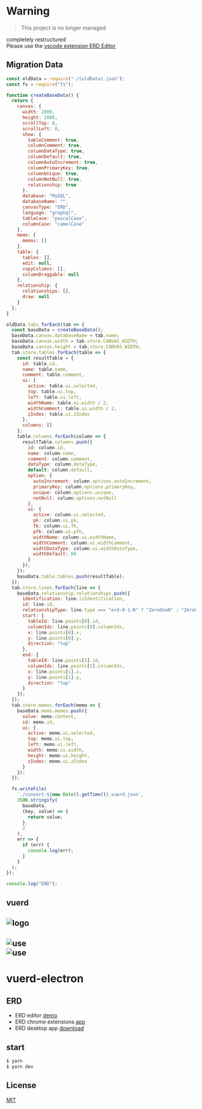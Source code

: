 # Warning
> This project is no longer managed  

completely restructured  
Please use the [vscode extension ERD Editor](https://marketplace.visualstudio.com/items?itemName=dineug.vuerd-vscode)

## Migration Data
```javascript
const oldData = require("./[oldData].json");
const fs = require("fs");

function createBaseData() {
  return {
    canvas: {
      width: 2000,
      height: 2000,
      scrollTop: 0,
      scrollLeft: 0,
      show: {
        tableComment: true,
        columnComment: true,
        columnDataType: true,
        columnDefault: true,
        columnAutoIncrement: true,
        columnPrimaryKey: true,
        columnUnique: true,
        columnNotNull: true,
        relationship: true
      },
      database: "MySQL",
      databaseName: "",
      canvasType: "ERD",
      language: "graphql",
      tableCase: "pascalCase",
      columnCase: "camelCase"
    },
    memo: {
      memos: []
    },
    table: {
      tables: [],
      edit: null,
      copyColumns: [],
      columnDraggable: null
    },
    relationship: {
      relationships: [],
      draw: null
    }
  };
}

oldData.tabs.forEach(tab => {
  const baseData = createBaseData();
  baseData.canvas.databaseName = tab.name;
  baseData.canvas.width = tab.store.CANVAS_WIDTH;
  baseData.canvas.height = tab.store.CANVAS_WIDTH;
  tab.store.tables.forEach(table => {
    const resultTable = {
      id: table.id,
      name: table.name,
      comment: table.comment,
      ui: {
        active: table.ui.selected,
        top: table.ui.top,
        left: table.ui.left,
        widthName: table.ui.width / 2,
        widthComment: table.ui.width / 2,
        zIndex: table.ui.zIndex
      },
      columns: []
    };
    table.columns.forEach(column => {
      resultTable.columns.push({
        id: column.id,
        name: column.name,
        comment: column.comment,
        dataType: column.dataType,
        default: column.default,
        option: {
          autoIncrement: column.options.autoIncrement,
          primaryKey: column.options.primaryKey,
          unique: column.options.unique,
          notNull: column.options.notNull
        },
        ui: {
          active: column.ui.selected,
          pk: column.ui.pk,
          fk: column.ui.fk,
          pfk: column.ui.pfk,
          widthName: column.ui.widthName,
          widthComment: column.ui.widthComment,
          widthDataType: column.ui.widthDataType,
          widthDefault: 60
        }
      });
    });
    baseData.table.tables.push(resultTable);
  });
  tab.store.lines.forEach(line => {
    baseData.relationship.relationships.push({
      identification: line.isIdentification,
      id: line.id,
      relationshipType: line.type === "erd-0-1-N" ? "ZeroOneN" : "ZeroOne",
      start: {
        tableId: line.points[0].id,
        columnIds: line.points[0].columnIds,
        x: line.points[0].x,
        y: line.points[0].y,
        direction: "top"
      },
      end: {
        tableId: line.points[1].id,
        columnIds: line.points[1].columnIds,
        x: line.points[1].x,
        y: line.points[1].y,
        direction: "top"
      }
    });
  });
  tab.store.memos.forEach(memo => {
    baseData.memo.memos.push({
      value: memo.content,
      id: memo.id,
      ui: {
        active: memo.ui.selected,
        top: memo.ui.top,
        left: memo.ui.left,
        width: memo.ui.width,
        height: memo.ui.height,
        zIndex: memo.ui.zIndex
      }
    });
  });

  fs.writeFile(
    `./convert-${new Date().getTime()}.vuerd.json`,
    JSON.stringify(
      baseData,
      (key, value) => {
        return value;
      },
      2
    ),
    err => {
      if (err) {
        console.log(err);
      }
    }
  );
});

console.log("END");
```

## vuerd  
![logo](https://vuerd.github.io/vuerd-front/verd.png)
---
![use](https://user-images.githubusercontent.com/45829489/54869528-2ecfeb00-4ddd-11e9-8f7b-40df329646fa.png)  
![use](https://user-images.githubusercontent.com/45829489/54869529-2f688180-4ddd-11e9-810c-60c78a776bf5.png)
---
# vuerd-electron
## ERD
* ERD editor [demo](https://vuerd.github.io/vuerd-front/).
* ERD chrome extensions [app](https://chrome.google.com/webstore/detail/vuerd/jnjbnkehgfngjhlcaefjfdamioapajfg)
* ERD desktop app [download](https://github.com/vuerd/vuerd-electron/releases)

## start

``` bash
$ yarn
$ yarn dev
```

## License
[MIT](https://github.com/vuerd/vuerd-electron/blob/master/LICENSE)
